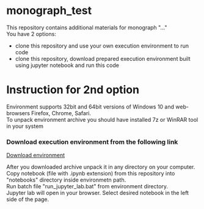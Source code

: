 # monograph_test
This repository contains additional materials for monograph "..."  
You have 2 options:
- clone this repository and use your own execution environment to run code
- clone this repository, download prepared execution environment built using jupyter notebook and run this code

# Instruction for 2nd option
Environment supports 32bit and 64bit versions of Windows 10 and web-browsers Firefox, Chrome, Safari.  
To unpack environment archive you should have installed 7z or WinRAR tool in your system

### Download execution environment from the following link
[Download environment](https://drive.google.com/file/d/1kiq_l-r7EfCqmrfZKh_yAmi4dLfqbDKp/view?usp=sharing)

After you downloaded archive unpack it in any directory on your computer.  
Copy notebook (file with .ipynb extension) from this repository into "notebooks" directory inside environmetn path.  
Run batch file "run_jupyter_lab.bat" from environment directory.  
Jupyter lab will open in your browser. Select desired notebook in the left side of the page.